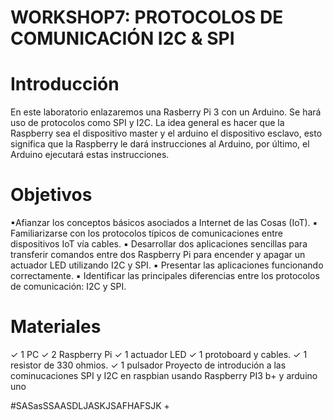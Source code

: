 # WORKSHOP7: PROTOCOLOS DE COMUNICACIÓN I2C & SPI

# Introducción
En este laboratorio enlazaremos una Rasberry Pi 3 con un Arduino. Se hará uso de protocolos como SPI y I2C. La idea general es hacer que la Raspberry sea el dispositivo master y el arduino el dispositivo esclavo, esto significa que la Raspberry le dará instrucciones al Arduino, por último, el Arduino ejecutará estas instrucciones.

# Objetivos
▪Afianzar los conceptos básicos asociados a Internet de las Cosas (IoT).
▪ Familiarizarse con los protocolos típicos de comunicaciones entre dispositivos IoT vía cables.
▪ Desarrollar dos aplicaciones sencillas para transferir comandos entre dos Raspberry Pi para encender y
apagar un actuador LED utilizando I2C y SPI.
▪ Presentar las aplicaciones funcionando correctamente.
▪ Identificar las principales diferencias entre los protocolos de comunicación: I2C y SPI.

# Materiales
✓ 1 PC
✓ 2 Raspberry Pi
✓ 1 actuador LED
✓ 1 protoboard y cables.
✓ 1 resistor de 330 ohmios.
✓ 1 pulsador
Proyecto de introdución a las cominucaciones SPI y I2C en raspbian usando Raspberry PI3 b+ y arduino uno

#SASasSSAASDLJASKJSAFHAFSJK
+
